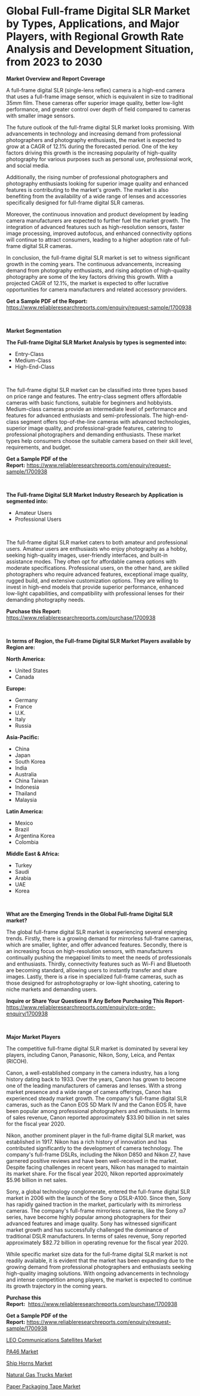 <p><h1>Global Full-frame Digital SLR Market by Types, Applications, and Major Players, with Regional Growth Rate Analysis and Development Situation, from 2023 to 2030</h1></p><p><strong>Market Overview and Report Coverage</strong></p>
<p><p>A full-frame digital SLR (single-lens reflex) camera is a high-end camera that uses a full-frame image sensor, which is equivalent in size to traditional 35mm film. These cameras offer superior image quality, better low-light performance, and greater control over depth of field compared to cameras with smaller image sensors.</p><p>The future outlook of the full-frame digital SLR market looks promising. With advancements in technology and increasing demand from professional photographers and photography enthusiasts, the market is expected to grow at a CAGR of 12.1% during the forecasted period. One of the key factors driving this growth is the increasing popularity of high-quality photography for various purposes such as personal use, professional work, and social media.</p><p>Additionally, the rising number of professional photographers and photography enthusiasts looking for superior image quality and enhanced features is contributing to the market's growth. The market is also benefiting from the availability of a wide range of lenses and accessories specifically designed for full-frame digital SLR cameras.</p><p>Moreover, the continuous innovation and product development by leading camera manufacturers are expected to further fuel the market growth. The integration of advanced features such as high-resolution sensors, faster image processing, improved autofocus, and enhanced connectivity options will continue to attract consumers, leading to a higher adoption rate of full-frame digital SLR cameras.</p><p>In conclusion, the full-frame digital SLR market is set to witness significant growth in the coming years. The continuous advancements, increasing demand from photography enthusiasts, and rising adoption of high-quality photography are some of the key factors driving this growth. With a projected CAGR of 12.1%, the market is expected to offer lucrative opportunities for camera manufacturers and related accessory providers.</p></p>
<p><strong>Get a Sample PDF of the Report:</strong> <a href="https://www.reliableresearchreports.com/enquiry/request-sample/1700938">https://www.reliableresearchreports.com/enquiry/request-sample/1700938</a></p>
<p>&nbsp;</p>
<p><strong>Market Segmentation</strong></p>
<p><strong>The Full-frame Digital SLR Market Analysis by types is segmented into:</strong></p>
<p><ul><li>Entry-Class</li><li>Medium-Class</li><li>High-End-Class</li></ul></p>
<p>&nbsp;</p>
<p><p>The full-frame digital SLR market can be classified into three types based on price range and features. The entry-class segment offers affordable cameras with basic functions, suitable for beginners and hobbyists. Medium-class cameras provide an intermediate level of performance and features for advanced enthusiasts and semi-professionals. The high-end-class segment offers top-of-the-line cameras with advanced technologies, superior image quality, and professional-grade features, catering to professional photographers and demanding enthusiasts. These market types help consumers choose the suitable camera based on their skill level, requirements, and budget.</p></p>
<p><strong>Get a Sample PDF of the Report:</strong>&nbsp;<a href="https://www.reliableresearchreports.com/enquiry/request-sample/1700938">https://www.reliableresearchreports.com/enquiry/request-sample/1700938</a></p>
<p>&nbsp;</p>
<p><strong>The Full-frame Digital SLR Market Industry Research by Application is segmented into:</strong></p>
<p><ul><li>Amateur Users</li><li>Professional Users</li></ul></p>
<p>&nbsp;</p>
<p><p>The full-frame digital SLR market caters to both amateur and professional users. Amateur users are enthusiasts who enjoy photography as a hobby, seeking high-quality images, user-friendly interfaces, and built-in assistance modes. They often opt for affordable camera options with moderate specifications. Professional users, on the other hand, are skilled photographers who require advanced features, exceptional image quality, rugged build, and extensive customization options. They are willing to invest in high-end models that provide superior performance, enhanced low-light capabilities, and compatibility with professional lenses for their demanding photography needs.</p></p>
<p><strong>Purchase this Report:</strong>&nbsp; <a href="https://www.reliableresearchreports.com/purchase/1700938">https://www.reliableresearchreports.com/purchase/1700938</a></p>
<p>&nbsp;</p>
<p><strong>In terms of Region, the Full-frame Digital SLR Market Players available by Region are:</strong></p>
<p>
    <p> <strong> North America: </strong>
        <ul>
            <li>United States</li>
            <li>Canada</li>
        </ul>
        </p> 
    <p> <strong> Europe: </strong>
        <ul>
            <li>Germany</li>
            <li>France</li>
            <li>U.K.</li>
            <li>Italy</li>
            <li>Russia</li>
        </ul>
        </p> 
    <p> <strong> Asia-Pacific: </strong>
        <ul>
            <li>China</li>
            <li>Japan</li>
            <li>South Korea</li>
            <li>India</li>
            <li>Australia</li>
            <li>China Taiwan</li>
            <li>Indonesia</li>
            <li>Thailand</li>
            <li>Malaysia</li>
        </ul>
        </p> 
    <p> <strong> Latin America: </strong>
        <ul>
            <li>Mexico</li>
            <li>Brazil</li>
            <li>Argentina Korea</li>
            <li>Colombia</li>
        </ul>
        </p> 
    <p> <strong> Middle East & Africa: </strong>
        <ul>
            <li>Turkey</li>
            <li>Saudi</li>
            <li>Arabia</li>
            <li>UAE</li>
            <li>Korea</li>
        </ul>
    </p>
    </p>
<p>&nbsp;</p>
<p><strong>What are the Emerging Trends in the Global Full-frame Digital SLR market?</strong></p>
<p><p>The global full-frame digital SLR market is experiencing several emerging trends. Firstly, there is a growing demand for mirrorless full-frame cameras, which are smaller, lighter, and offer advanced features. Secondly, there is an increasing focus on high-resolution sensors, with manufacturers continually pushing the megapixel limits to meet the needs of professionals and enthusiasts. Thirdly, connectivity features such as Wi-Fi and Bluetooth are becoming standard, allowing users to instantly transfer and share images. Lastly, there is a rise in specialized full-frame cameras, such as those designed for astrophotography or low-light shooting, catering to niche markets and demanding users.</p></p>
<p><strong>Inquire or Share Your Questions If Any Before Purchasing This Report</strong>- <a href="https://www.reliableresearchreports.com/enquiry/pre-order-enquiry/1700938">https://www.reliableresearchreports.com/enquiry/pre-order-enquiry/1700938</a></p>
<p>&nbsp;</p>
<p><strong>Major Market Players</strong></p>
<p><p>The competitive full-frame digital SLR market is dominated by several key players, including Canon, Panasonic, Nikon, Sony, Leica, and Pentax (RICOH).</p><p>Canon, a well-established company in the camera industry, has a long history dating back to 1933. Over the years, Canon has grown to become one of the leading manufacturers of cameras and lenses. With a strong market presence and a wide range of camera offerings, Canon has experienced steady market growth. The company's full-frame digital SLR cameras, such as the Canon EOS 5D Mark IV and the Canon EOS R, have been popular among professional photographers and enthusiasts. In terms of sales revenue, Canon reported approximately $33.90 billion in net sales for the fiscal year 2020.</p><p>Nikon, another prominent player in the full-frame digital SLR market, was established in 1917. Nikon has a rich history of innovation and has contributed significantly to the development of camera technology. The company's full-frame DSLRs, including the Nikon D850 and Nikon Z7, have garnered positive reviews and have been well-received in the market. Despite facing challenges in recent years, Nikon has managed to maintain its market share. For the fiscal year 2020, Nikon reported approximately $5.96 billion in net sales.</p><p>Sony, a global technology conglomerate, entered the full-frame digital SLR market in 2006 with the launch of the Sony α DSLR-A100. Since then, Sony has rapidly gained traction in the market, particularly with its mirrorless cameras. The company's full-frame mirrorless cameras, like the Sony α7 series, have become highly popular among photographers for their advanced features and image quality. Sony has witnessed significant market growth and has successfully challenged the dominance of traditional DSLR manufacturers. In terms of sales revenue, Sony reported approximately $82.72 billion in operating revenue for the fiscal year 2020.</p><p>While specific market size data for the full-frame digital SLR market is not readily available, it is evident that the market has been expanding due to the growing demand from professional photographers and enthusiasts seeking high-quality imaging solutions. With ongoing advancements in technology and intense competition among players, the market is expected to continue its growth trajectory in the coming years.</p></p>
<p><strong>Purchase this Report:</strong>&nbsp;&nbsp;<a href="https://www.reliableresearchreports.com/purchase/1700938">https://www.reliableresearchreports.com/purchase/1700938</a></p>
<p></p>
<p><strong>Get a Sample PDF of the Report:</strong>&nbsp;<a href="https://www.reliableresearchreports.com/enquiry/request-sample/1700938">https://www.reliableresearchreports.com/enquiry/request-sample/1700938</a></p>
<p><p><a href="https://medium.com/@zoeyleannon2023/leo-communications-satellites-market-furnishes-information-on-market-share-market-trends-and-6fc42672b377">LEO Communications Satellites Market</a></p><p><a href="https://www.linkedin.com/pulse/pa46-market-challenges-opportunities-growth-drivers-major-aeete/">PA46 Market</a></p><p><a href="https://github.com/deliacustodio40/Market-Research-Report-List-1/blob/main/ship-horns-market.md">Ship Horns Market</a></p><p><a href="https://medium.com/@porteradams98/natural-gas-trucks-market-insights-into-market-cagr-market-trends-and-growth-strategies-6cc2f75d8cae">Natural Gas Trucks Market</a></p><p><a href="https://github.com/scarol104/Market-Research-Report-List-1/blob/main/paper-packaging-tape-market.md">Paper Packaging Tape Market</a></p></p>